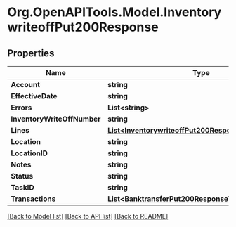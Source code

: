 # Org.OpenAPITools.Model.InventorywriteoffPut200Response

## Properties

Name | Type | Description | Notes
------------ | ------------- | ------------- | -------------
**Account** | **string** |  | [optional] 
**EffectiveDate** | **string** |  | [optional] 
**Errors** | **List&lt;string&gt;** |  | [optional] 
**InventoryWriteOffNumber** | **string** |  | [optional] 
**Lines** | [**List&lt;InventorywriteoffPut200ResponseLinesInner&gt;**](InventorywriteoffPut200ResponseLinesInner.md) |  | [optional] 
**Location** | **string** |  | [optional] 
**LocationID** | **string** |  | [optional] 
**Notes** | **string** |  | [optional] 
**Status** | **string** |  | [optional] 
**TaskID** | **string** |  | [optional] 
**Transactions** | [**List&lt;BanktransferPut200ResponseTransactionsInner&gt;**](BanktransferPut200ResponseTransactionsInner.md) |  | [optional] 

[[Back to Model list]](../README.md#documentation-for-models) [[Back to API list]](../README.md#documentation-for-api-endpoints) [[Back to README]](../README.md)

